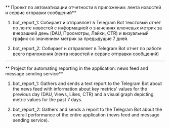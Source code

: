 ** Проект по автоматизации отчетности в приложении: лента новостей и сервис отправки сообщений**

1. bot_report_1:
    Собирает и отправляет в Telegram Bot текстовый отчет по ленте новостей с информацией о значениях ключевых метрик за вчерашний день (DAU, Просмотры, Лайки, CTR) и визуальный график со значением метрик за предыдущие 7 дней. 
    
2. bot_report_2:
    Собирает и отправляет в Telegram Bot отчет по работе всего приложения (лента новостей и сервис отправки сообщений)

---

** Project for automating reporting in the application: news feed and message sending service** 

1. bot_report_1: Gathers and sends a text report to the Telegram Bot about the news feed with information about key metrics' values for the previous day (DAU, Views, Likes, CTR) and a visual graph depicting metric values for the past 7 days.

2. bot_report_2: Gathers and sends a report to the Telegram Bot about the overall performance of the entire application (news feed and message sending service).
